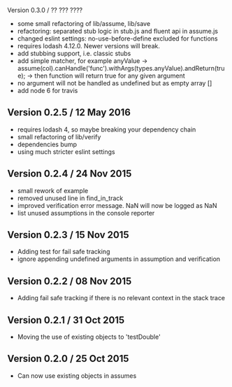 Version 0.3.0 / ?? ??? ????
* some small refactoring of lib/assume, lib/save
* refactoring: separated stub logic in stub.js and fluent api in assume.js
* changed eslint settings: no-use-before-define excluded for functions
* requires lodash 4.12.0. Newer versions will break.
* add stubbing support, i.e. classic stubs
* add simple matcher, for example anyValue -> assume(col).canHandle('func').withArgs(types.anyValue).andReturn(true);
 -> then function will return true for any given argument
* no argument will not be handled as undefined but as empty array []
* add node 6 for travis

Version 0.2.5 / 12 May 2016
-------------
* requires lodash 4, so maybe breaking your dependency chain
* small refactoring of lib/verify
* dependencies bump
* using much stricter eslint settings

Version 0.2.4 / 24 Nov 2015
-------------
* small rework of example
* removed unused line in find_in_track
* improved verification error message. NaN will now be logged as NaN
* list unused assumptions in the console reporter

Version 0.2.3 / 15 Nov 2015
-------------
* Adding test for fail safe tracking
* ignore appending undefined arguments in assumption and verification

Version 0.2.2 / 08 Nov 2015
-------------
* Adding fail safe tracking if there is no relevant context in the stack trace

Version 0.2.1 / 31 Oct 2015
-------------
* Moving the use of existing objects to 'testDouble'

Version 0.2.0 / 25 Oct 2015
-------------
* Can now use existing objects in assumes

